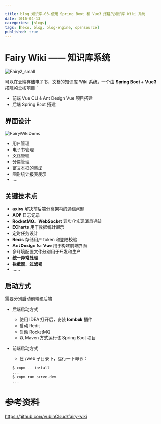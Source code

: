 ```yaml
---

title: blog 知识库-03-使用 Spring Boot 和 Vue3 搭建的知识库 Wiki 系统
date: 2016-04-13
categories: [Blogs]
tags: [hexo, blog, blog-engine, opensource]
published: true
---
```




# Fairy Wiki —— 知识库系统

![Fairy2_small](https://gitee.com/yubinCloud/my-imgs-repo/raw/main/img/Fairy2_small.png)

可以在云端存储电子书、文档的知识库 Wiki 系统，一个由 **Spring Boot** + **Vue3** 搭建的全栈项目：

+ 前端 Vue CLI & Ant Design Vue 项目搭建
+ 后端 Spring Boot 搭建

## 界面设计

![FairyWikiDemo](https://gitee.com/yubinCloud/my-imgs-repo/raw/main/img/FairyWikiDemo.jpg)

+ 用户管理
+ 电子书管理
+ 文档管理
+ 分类管理
+ 富文本框的集成
+ 图形统计报表展示
+ ....

## 关键技术点

+ **axios** 解决前后端分离架构的通信问题
+ **AOP** 日志记录
+ **RocketMQ、WebSocket** 异步化实现消息通知
+ **ECharts** 用于数据统计展示
+ 定时任务设计
+ **Redis** 存储用户 token 和登陆校验
+ **Ant Design for Vue** 用于构建前端界面
+ 多环境配置文件分别用于开发和生产
+ **统一异常处理**
+ **拦截器**、**过滤器**
+ ......

## 启动方式

需要分别启动前端和后端

+ 后端启动方式：

  + 使用 IDEA 打开后，安装 **lombok** 插件
  + 启动 Redis
  + 启动 RocketMQ
  + 以 Maven 方式运行该 Spring Boot 项目

+ 前端启动方式：

  + 在 /web 子目录下，运行一下命令：

  ```bash
  $ cnpm -- install
  ...
  $ cnpm run serve-dev
  ...
  ```

  


# 参考资料

https://github.com/yubinCloud/fairy-wiki


